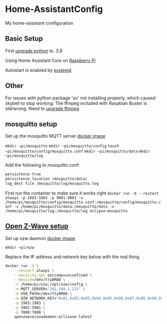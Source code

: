 # Home-AssistantConfig
My home-assistant configuration 

## Basic Setup
First [upgrade python](https://raspberrypi.stackexchange.com/questions/116118/updating-python-3-7-to-3-8) to. 3.9

Using Home Assistant Core on [Raspberry Pi](https://www.home-assistant.io/docs/installation/raspberry-pi/)

Autostart is enabled by [systemd](https://home-assistant.io/docs/autostart/systemd/)

## Other
For issues with python package 'av' not installing properly, which caused skybell to stop working:
The ffmpeg included with Raspbian Buster is old/wrong.  Need to [upgrade ffmpeg](https://linuxconfig.org/how-to-install-the-deb-multimedia-repository-with-vlc-kodi-and-ffmpeg-on-debian-10-buster#h2-how-to-import-the-repository-key)

## mosquitto setup

Set up the mosquitto MQTT server [docker image](https://hub.docker.com/_/eclipse-mosquitto)

`mkdir ~pi/mosquitto`
`mkdir ~pi/mosquitto/config`
`touch ~pi/mosquitto/config/mosquitto.conf`
`mkdir ~pi/mosquitto/data`
`mkdir ~pi/mosquitto/log`

Add the following to mosquitto.conf:

```txt
persistence true
persistence_location /mosquitto/data/
log_dest file /mosquitto/log/mosquitto.log
```

First run the container to make sure it works right
`docker run -d --restart always -p 1883:1883 -p 9001:9001 -v /home/pi/mosquitto/config/mosquitto.conf:/mosquitto/config/mosquitto.conf -v /home/pi/mosquitto/data:/mosquitto/data -v /home/pi/mosquitto/log:/mosquitto/log eclipse-mosquitto`

## [Open Z-Wave setup](https://github.com/OpenZWave/qt-openzwave)

Set up ozw daemon [docker image](https://hub.docker.com/r/openzwave/ozwdaemon)

`mkdir ~pi/ozw`

Replace the IP address and network key below with the real thing.

```bash
docker run -d \
    --restart always \
    --security-opt seccomp=unconfined \
    --device=/dev/ttyAMA0 \
    -v /home/pi/ozw:/opt/ozw/config \
    -e MQTT_SERVER="192.168.1.123" \
    -e USB_PATH=/dev/ttyAMA0 \
    -e OZW_NETWORK_KEY="0x01,0x02,0x03,0x04,0x05,0x06,0x07,0x08,0x09,0x0A,0x0b,0x0c,0x0d,0x0e,0x0f,0x10" \
    -p 1983:1983 \
    -p 5901:5901 \
    -p 7800:7800 \
    openzwave/ozwdaemon:allinone-latest
```
